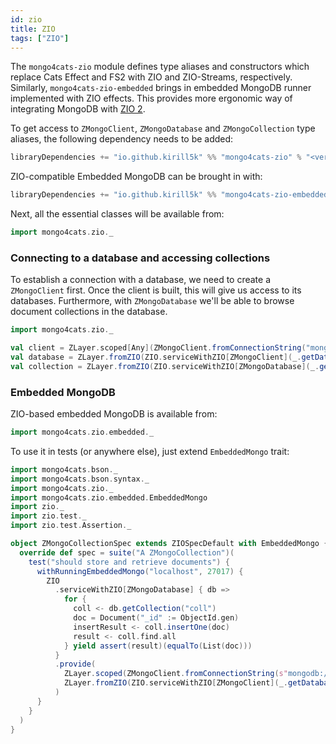 ```yaml
---
id: zio
title: ZIO
tags: ["ZIO"]
---
```


The `mongo4cats-zio` module defines type aliases and constructors which replace Cats Effect and FS2 with ZIO and
ZIO-Streams, respectively.
Similarly, `mongo4cats-zio-embedded` brings in embedded MongoDB runner implemented with ZIO effects. This provides more
ergonomic way of integrating MongoDB with [ZIO 2](https://zio.dev).

To get access to `ZMongoClient`, `ZMongoDatabase` and `ZMongoCollection` type aliases, the following dependency needs to
be added:

```scala
libraryDependencies += "io.github.kirill5k" %% "mongo4cats-zio" % "<version>"
```

ZIO-compatible Embedded MongoDB can be brought in with:

```scala
libraryDependencies += "io.github.kirill5k" %% "mongo4cats-zio-embedded" % "<version>"
```

Next, all the essential classes will be available from:

```scala
import mongo4cats.zio._
```

### Connecting to a database and accessing collections

To establish a connection with a database, we need to create a `ZMongoClient` first.
Once the client is built, this will give us access to its databases. Furthermore, with `ZMongoDatabase` we'll be able to
browse document collections in the database.

```scala
import mongo4cats.zio._

val client = ZLayer.scoped[Any](ZMongoClient.fromConnectionString("mongodb://localhost:27017"))
val database = ZLayer.fromZIO(ZIO.serviceWithZIO[ZMongoClient](_.getDatabase("my-db")))
val collection = ZLayer.fromZIO(ZIO.serviceWithZIO[ZMongoDatabase](_.getCollection("docs")))
```

### Embedded MongoDB

ZIO-based embedded MongoDB is available from:

```scala
import mongo4cats.zio.embedded._
```

To use it in tests (or anywhere else), just extend `EmbeddedMongo` trait:

```scala
import mongo4cats.bson._
import mongo4cats.bson.syntax._
import mongo4cats.zio._
import mongo4cats.zio.embedded.EmbeddedMongo
import zio._
import zio.test._
import zio.test.Assertion._

object ZMongoCollectionSpec extends ZIOSpecDefault with EmbeddedMongo {
  override def spec = suite("A ZMongoCollection")(
    test("should store and retrieve documents") {
      withRunningEmbeddedMongo("localhost", 27017) {
        ZIO
          .serviceWithZIO[ZMongoDatabase] { db =>
            for {
              coll <- db.getCollection("coll")
              doc = Document("_id" := ObjectId.gen)
              insertResult <- coll.insertOne(doc)
              result <- coll.find.all
            } yield assert(result)(equalTo(List(doc)))
          }
          .provide(
            ZLayer.scoped(ZMongoClient.fromConnectionString(s"mongodb://localhost:27017")),
            ZLayer.fromZIO(ZIO.serviceWithZIO[ZMongoClient](_.getDatabase("my-db")))
          )
      }
    }
  )
}
```
